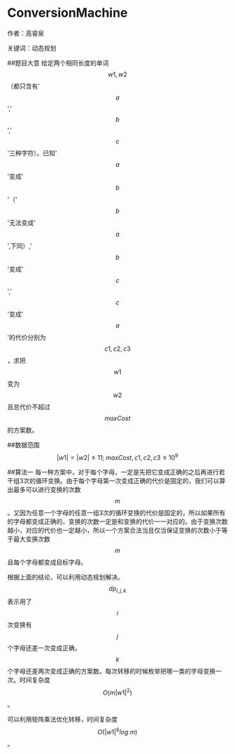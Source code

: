 # ConversionMachine
作者：高睿泉

关键词：动态规划

##题目大意
给定两个相同长度的单词$$w1,w2$$（都只含有'$$a$$','$$b$$','$$c$$'三种字符）。已知'$$a$$'变成'$$b$$'（'$$b$$'无法变成'$$a$$',下同）,'$$b$$'变成'$$c$$','$$c$$'变成'$$a$$'的代价分别为$$c1,c2,c3$$，求把$$w1$$变为$$w2$$且总代价不超过$$maxCost$$的方案数。

##数据范围
$$|w1|=|w2|\leq 11;\; maxCost,c1,c2,c3\leq 10^{9}$$

##算法一
每一种方案中，对于每个字母，一定是先把它变成正确的之后再进行若干组3次的循环变换。由于每个字母第一次变成正确的代价是固定的，我们可以算出最多可以进行变换的次数$$m$$。又因为任意一个字母的任意一组3次的循环变换的代价是固定的，所以如果所有的字母都变成正确的，变换的次数一定是和变换的代价一一对应的。由于变换次数越小，对应的代价也一定越小，所以一个方案合法当且仅当保证变换的次数小于等于最大变换次数$$m$$且每个字母都变成目标字母。

根据上面的结论，可以利用动态规划解决。$$dp_{i,j,k}$$表示用了$$i$$次变换有$$j$$个字母还差一次变成正确，$$k$$个字母还差两次变成正确的方案数。每次转移的时候枚举把哪一类的字母变换一次。时间复杂度$$O(m|w1|^2)$$。

可以利用矩阵乘法优化转移，时间复杂度$$O(|w1|^6log\;m)$$。